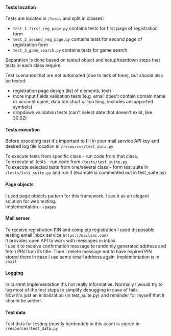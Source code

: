 #### Tests location

Tests are located in ```/tests``` and split in classes:  
- ```test_1_first_reg_page.py``` contains tests for first page of registration form
- ```test_2_second_reg_page.py``` contains tests for second page of registration form
- ```test_3_game_search.py``` contains tests for game search

Separation is done based on tested object and setup/teardown steps that tests in each class require.  

Test scenarios that are not automated (due to lack of time), but should also be tested:  
- registration page design (list of elements, text)
- more input fields validation tests (e.g. email does't contain domain name or account name, data too short or too long, includes unsupported symbols)
- dropdown validation tests (can't select date that doesn't exist, like 30.02)

#### Tests execution

Before executing test it's important to fill in your mail service API key and desired log file location in ```/resources/test_data.py```  
  
To execute tests from specific class - run code from that class.  
To execute all tests - run code from ```/tests/test_suite.py```  
To execute selected tests from one/several class - form test suite in ```/tests/test_suite.py``` and run it (example is commented out in test_suite.py)  

#### Page objects  

I used page objects pattern for this framework. I see it as an elegant solution for web testing.  
Implementation - ```/pages```

#### Mail server  

To receive registration PIN and complete registration I used disposable testing email inbox service ```https://mailsac.com/```  
It provides open API to work with messages in inbox.  
I use it to receive confirmation message to randomly generated address and fetch PIN from its title.
Then I delete message not to have expired PIN stored there in case I use same email address again. 
Implementation is in ```/mail```

#### Logging

In current implementation it's not really informative. Normally I would try to log most of the test steps to simplify debugging in case of fails.  
Now it's just an initialization (in test_suite.py) and reminder for myself that it should be added.  

#### Test data

Test data for testing (mostly hardcoded in this case) is stored in ```/resources/test_data.py``` 